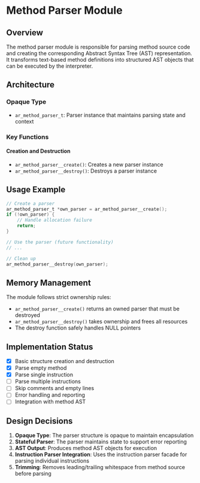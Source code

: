# Method Parser Module

## Overview

The method parser module is responsible for parsing method source code and creating the corresponding Abstract Syntax Tree (AST) representation. It transforms text-based method definitions into structured AST objects that can be executed by the interpreter.

## Architecture

### Opaque Type

- `ar_method_parser_t`: Parser instance that maintains parsing state and context

### Key Functions

#### Creation and Destruction

- `ar_method_parser__create()`: Creates a new parser instance
- `ar_method_parser__destroy()`: Destroys a parser instance

## Usage Example

```c
// Create a parser
ar_method_parser_t *own_parser = ar_method_parser__create();
if (!own_parser) {
    // Handle allocation failure
    return;
}

// Use the parser (future functionality)
// ...

// Clean up
ar_method_parser__destroy(own_parser);
```

## Memory Management

The module follows strict ownership rules:

- `ar_method_parser__create()` returns an owned parser that must be destroyed
- `ar_method_parser__destroy()` takes ownership and frees all resources
- The destroy function safely handles NULL pointers

## Implementation Status

- [x] Basic structure creation and destruction
- [x] Parse empty method
- [x] Parse single instruction
- [ ] Parse multiple instructions
- [ ] Skip comments and empty lines
- [ ] Error handling and reporting
- [ ] Integration with method AST

## Design Decisions

1. **Opaque Type**: The parser structure is opaque to maintain encapsulation
2. **Stateful Parser**: The parser maintains state to support error reporting
3. **AST Output**: Produces method AST objects for execution
4. **Instruction Parser Integration**: Uses the instruction parser facade for parsing individual instructions
5. **Trimming**: Removes leading/trailing whitespace from method source before parsing